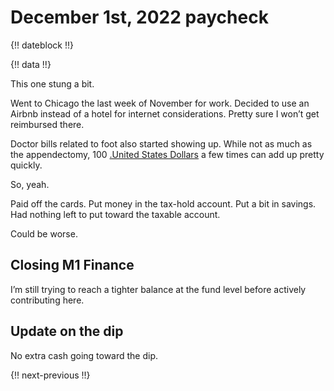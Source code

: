 # December 1st, 2022 paycheck

{!! dateblock !!}

{!! data !!}

This one stung a bit.

Went to Chicago the last week of November for work. Decided to use an Airbnb instead of a hotel for internet considerations. Pretty sure I won’t get reimbursed there.

Doctor bills related to foot also started showing up. While not as much as the appendectomy, 100 [.United States Dollars](USD) a few times can add up pretty quickly.

So, yeah. 

Paid off the cards. Put money in the tax-hold account. Put a bit in savings. Had nothing left to put toward the taxable account. 

Could be worse.

## Closing M1 Finance

I’m still trying to reach a tighter balance at the fund level before actively contributing here.

## Update on the dip

 No extra cash going toward the dip.

{!! next-previous !!}
